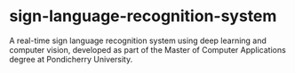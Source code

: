 # sign-language-recognition-system
A real-time sign language recognition system using deep learning and computer vision, developed as part of the Master of Computer Applications degree at Pondicherry University.
